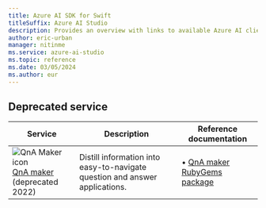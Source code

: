 ```yaml
---
title: Azure AI SDK for Swift
titleSuffix: Azure AI Studio
description: Provides an overview with links to available Azure AI client libraries and packages for Swift.
author: eric-urban
manager: nitinme
ms.service: azure-ai-studio
ms.topic: reference
ms.date: 03/05/2024
ms.author: eur
---
```


## Deprecated service

| Service | Description | Reference documentation |
| --- | --- | --- |
| ![QnA Maker icon](../../../media/service-icons/luis.svg) [QnA maker](../../../qnamaker/index.yml)<br>(deprecated 2022)  | Distill information into easy-to-navigate question and answer applications. | &bullet;&NonBreakingSpace;[QnA maker RubyGems package](https://rubygems.org/gems/azure_cognitiveservices_qnamaker)  |